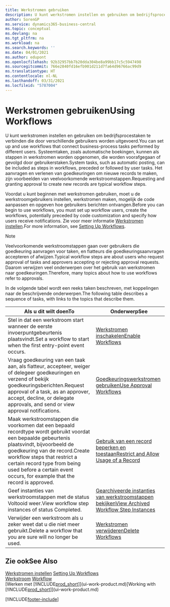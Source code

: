 ```yaml
---
title: Werkstromen gebruiken
description: U kunt werkstromen instellen en gebruiken om bedrijfsprocestaken te verbinden die door verschillende gebruikers worden uitgevoerd. Lees meer over de verschillende stappen die u moet nemen om werkstromen te gaan gebruiken.
author: SorenGP
ms.service: dynamics365-business-central
ms.topic: conceptual
ms.devlang: na
ms.tgt_pltfrm: na
ms.workload: na
ms.search.keywords: ''
ms.date: 04/01/2021
ms.author: edupont
ms.openlocfilehash: 92b32957bb7b20dda304be8a99bb17c5c5947498
ms.sourcegitcommit: 766e2840fd16efb901d211d7fa64d96766ac99d9
ms.translationtype: HT
ms.contentlocale: nl-NL
ms.lasthandoff: 03/31/2021
ms.locfileid: "5787004"
---
```

# <a name="using-workflows"></a><span data-ttu-id="249bc-104">Werkstromen gebruiken</span><span class="sxs-lookup"><span data-stu-id="249bc-104">Using Workflows</span></span>
<span data-ttu-id="249bc-105">U kunt werkstromen instellen en gebruiken om bedrijfsprocestaken te verbinden die door verschillende gebruikers worden uitgevoerd.</span><span class="sxs-lookup"><span data-stu-id="249bc-105">You can set up and use workflows that connect business-process tasks performed by different users.</span></span> <span data-ttu-id="249bc-106">Systeemtaken, zoals automatische boekingen, kunnen als stappen in werkstromen worden opgenomen, die worden voorafgegaan of gevolgd door gebruikerstaken.</span><span class="sxs-lookup"><span data-stu-id="249bc-106">System tasks, such as automatic posting, can be included as steps in workflows, preceded or followed by user tasks.</span></span> <span data-ttu-id="249bc-107">Het aanvragen en verlenen van goedkeuringen om nieuwe records te maken, zijn voorbeelden van veelvoorkomende werkstroomstappen.</span><span class="sxs-lookup"><span data-stu-id="249bc-107">Requesting and granting approval to create new records are typical workflow steps.</span></span>  

 <span data-ttu-id="249bc-108">Voordat u kunt beginnen met werkstromen gebruiken, moet u de werkstroomgebruikers instellen, werkstromen maken, mogelijk de code aanpassen en opgeven hoe gebruikers berichten ontvangen.</span><span class="sxs-lookup"><span data-stu-id="249bc-108">Before you can begin to use workflows, you must set up workflow users, create the workflows, potentially preceded by code customization and specify how users receive notifications.</span></span> <span data-ttu-id="249bc-109">Zie voor meer informatie [Werkstromen instellen](across-set-up-workflows.md).</span><span class="sxs-lookup"><span data-stu-id="249bc-109">For more information, see [Setting Up Workflows](across-set-up-workflows.md).</span></span>  

> [!NOTE]  
>  <span data-ttu-id="249bc-110">Veelvoorkomende werkstroomstappen gaan over gebruikers die goedkeuring aanvragen voor taken, en fiatteurs die goedkeuringsaanvragen accepteren of afwijzen.</span><span class="sxs-lookup"><span data-stu-id="249bc-110">Typical workflow steps are about users who request approval of tasks and approvers accepting or rejecting approval requests.</span></span> <span data-ttu-id="249bc-111">Daarom verwijzen veel onderwerpen over het gebruik van werkstromen naar goedkeuringen.</span><span class="sxs-lookup"><span data-stu-id="249bc-111">Therefore, many topics about how to use workflows refer to approvals.</span></span>  

 <span data-ttu-id="249bc-112">In de volgende tabel wordt een reeks taken beschreven, met koppelingen naar de beschrijvende onderwerpen.</span><span class="sxs-lookup"><span data-stu-id="249bc-112">The following table describes a sequence of tasks, with links to the topics that describe them.</span></span>  

|<span data-ttu-id="249bc-113">**Als u dit wilt doen**</span><span class="sxs-lookup"><span data-stu-id="249bc-113">**To**</span></span>|<span data-ttu-id="249bc-114">**Onderwerp**</span><span class="sxs-lookup"><span data-stu-id="249bc-114">**See**</span></span>|  
|------------|-------------|  
|<span data-ttu-id="249bc-115">Stel in dat een werkstroom start wanneer de eerste invoerpuntgebeurtenis plaatsvindt.</span><span class="sxs-lookup"><span data-stu-id="249bc-115">Set a workflow to start when the first entry-point event occurs.</span></span>|[<span data-ttu-id="249bc-116">Werkstromen inschakelen</span><span class="sxs-lookup"><span data-stu-id="249bc-116">Enable Workflows</span></span>](across-how-to-enable-workflows.md)|  
|<span data-ttu-id="249bc-117">Vraag goedkeuring van een taak aan, als fiatteur, accepteer, weiger of delegeer goedkeuringen en verzend of bekijk goedkeuringsberichten.</span><span class="sxs-lookup"><span data-stu-id="249bc-117">Request approval of a task, as an approver, accept, decline, or delegate approvals, and send or view approval notifications.</span></span>|[<span data-ttu-id="249bc-118">Goedkeuringswerkstromen gebruiken</span><span class="sxs-lookup"><span data-stu-id="249bc-118">Use Approval Workflows</span></span>](across-how-use-approval-workflows.md)|  
|<span data-ttu-id="249bc-119">Maak werkstroomstappen die voorkomen dat een bepaald recordtype wordt gebruikt voordat een bepaalde gebeurtenis plaatsvindt, bijvoorbeeld de goedkeuring van de record.</span><span class="sxs-lookup"><span data-stu-id="249bc-119">Create workflow steps that restrict a certain record type from being used before a certain event occurs, for example that the record is approved.</span></span>|[<span data-ttu-id="249bc-120">Gebruik van een record beperken en toestaan</span><span class="sxs-lookup"><span data-stu-id="249bc-120">Restrict and Allow Usage of a Record</span></span>](across-how-to-restrict-and-allow-usage-of-a-record.md)|  
|<span data-ttu-id="249bc-121">Geef instanties van werkstroomstappen met de status Voltooid weer.</span><span class="sxs-lookup"><span data-stu-id="249bc-121">View workflow step instances of status Completed.</span></span>|[<span data-ttu-id="249bc-122">Gearchiveerde instanties van werkstroomstappen bekijken</span><span class="sxs-lookup"><span data-stu-id="249bc-122">View Archived Workflow Step Instances</span></span>](across-how-to-view-archived-workflow-step-instances.md)|  
|<span data-ttu-id="249bc-123">Verwijder een werkstroom als u zeker weet dat u die niet meer gebruikt.</span><span class="sxs-lookup"><span data-stu-id="249bc-123">Delete a workflow that you are sure will no longer be used.</span></span>|[<span data-ttu-id="249bc-124">Werkstromen verwijderen</span><span class="sxs-lookup"><span data-stu-id="249bc-124">Delete Workflows</span></span>](across-how-to-delete-workflows.md)|  

## <a name="see-also"></a><span data-ttu-id="249bc-125">Zie ook</span><span class="sxs-lookup"><span data-stu-id="249bc-125">See Also</span></span>  
<span data-ttu-id="249bc-126">[Werkstromen instellen](across-set-up-workflows.md) </span><span class="sxs-lookup"><span data-stu-id="249bc-126">[Setting Up Workflows](across-set-up-workflows.md) </span></span>  
<span data-ttu-id="249bc-127">[Werkstroom](across-workflow.md) </span><span class="sxs-lookup"><span data-stu-id="249bc-127">[Workflow](across-workflow.md) </span></span>  
<span data-ttu-id="249bc-128">[Werken met [!INCLUDE[prod_short](includes/prod_short.md)]](ui-work-product.md)</span><span class="sxs-lookup"><span data-stu-id="249bc-128">[Working with [!INCLUDE[prod_short](includes/prod_short.md)]](ui-work-product.md)</span></span>


[!INCLUDE[footer-include](includes/footer-banner.md)]